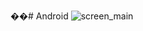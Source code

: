��#   A n d r o i d 
 
 ![screen_main](https://github.com/NurzatGitHub/Android/assets/122099167/0b0d5688-ff14-44e3-8455-e8e95e2fe29d)
